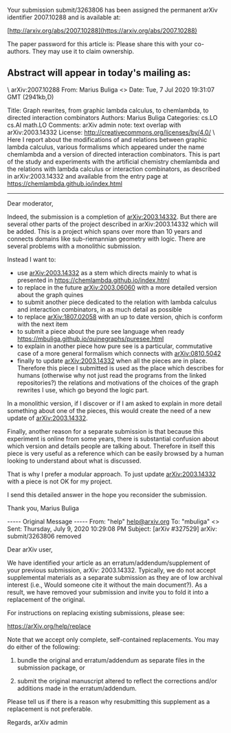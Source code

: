 Your submission submit/3263806 has been assigned the permanent arXiv
identifier 2007.10288 and is available at:

[http://arxiv.org/abs/2007.10288](https://arxiv.org/abs/2007.10288)

 
The paper password for this article is:
Please share this with your co-authors. They may use it to claim ownership.


Abstract will appear in today's mailing as:
------------------------------------------------------------------------------
\\
arXiv:2007.10288
From: Marius Buliga <>
Date: Tue, 7 Jul 2020 19:31:07 GMT   (2941kb,D)

Title: Graph rewrites, from graphic lambda calculus, to chemlambda, to directed
  interaction combinators
Authors: Marius Buliga
Categories: cs.LO cs.AI math.LO
Comments: arXiv admin note: text overlap with arXiv:2003.14332
License: http://creativecommons.org/licenses/by/4.0/
\\
  Here I report about the modifications of and relations between graphic lambda
calculus, various formalisms which appeared under the name chemlambda and a
version of directed interaction combinators. This is part of the study and
experiments with the artificial chemistry chemlambda and the relations with
lambda calculus or interaction combinators, as described in arXiv:2003.14332
and available from the entry page at https://chemlambda.github.io/index.html

___

Dear moderator,

Indeed, the submission is a completion of [arXiv:2003.14332](https://arxiv.org/abs/2003.14332). But there are several other parts of the project described in arXiv:2003.14332 which will be added. This is a project which spans over more than 10 years and connects domains like sub-riemannian geometry with logic. There are several problems with a monolithic submission.

Instead I want to:
- use [arXiv:2003.14332](https://arxiv.org/abs/2003.14332) as a stem which directs mainly to what is presented in https://chemlambda.github.io/index.html
- to replace in the future [arXiv:2003.06060](https://arxiv.org/abs/2003.06060) with a more detailed version about the graph quines
- to submit another piece dedicated to the relation with lambda calculus and interaction combinators, in as much detail as possible
- to replace [arXiv:1807.02058](https://arxiv.org/abs/1807.02058) with an up to date version, qhich is conform with the next item
- to submit a piece about the pure see language when ready https://mbuliga.github.io/quinegraphs/puresee.html
- to explain in another piece how pure see is a particular, commutative case of a more general formalism which connects with [arXiv:0810.5042](https://arxiv.org/abs/0810.5042)
- finally to update [arXiv:2003.14332](https://arxiv.org/abs/2003.14332) when all the pieces are in place.
Therefore this piece I submitted is used as the place which describes for humans (otherwise why not just read the programs from the linked repositories?) the relations and motivations of the choices of the graph rewrites I use, which go beyond the logic part.

In a monolithic version, if I discover or if I am asked to explain in more detail something about one of the pieces, this would create the need of a new update of [arXiv:2003.14332](https://arxiv.org/abs/2003.14332).

Finally, another reason for a separate submission is that because this experiment is online from some years, there is substantial confusion about which version and details people are talking about. Therefore in itself this piece is very useful as a reference which can be easily browsed by a human looking to understand about what is discussed.

That is why I prefer a modular approach. To just update [arXiv:2003.14332](https://arxiv.org/abs/2003.14332) with a piece is not OK for my project.

I send this detailed answer in the hope you reconsider the submission.

Thank you,
Marius Buliga

----- Original Message -----
From: "help" <help@arxiv.org>
To: "mbuliga" <>
Sent: Thursday, July 9, 2020 10:29:08 PM
Subject: [arXiv #327529] arXiv: submit/3263806 removed

Dear arXiv user,

We have identified your article as an erratum/addendum/supplement of your previous submission, arXiv: 2003.14332. Typically, we do not accept supplemental materials as a separate submission as they are of low archival interest (i.e., Would someone cite it without the main document?). As a result, we have removed your submission and invite you to fold it into a replacement of the original.

For instructions on replacing existing submissions, please see:

https://arXiv.org/help/replace

Note that we accept only complete, self-contained replacements. You may do either of the following:

1) bundle the original and erratum/addendum as separate files in the submission package, or

2) submit the original manuscript altered to reflect the corrections and/or additions made in the erratum/addendum.

Please tell us if there is a reason why resubmitting this supplement as a replacement is not preferable.


Regards,
arXiv admin
